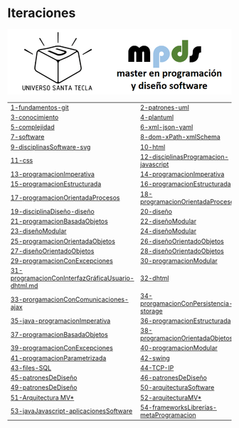 # Iteraciones


![logo](images/logo.png "logo")

|    |    |
|----|----|
|[1-fundamentos-git](iteraciones/1-fundamentos-git.md) | [2-patrones-uml](iteraciones/2-patrones-uml.md) | 
|[3-conocimiento](iteraciones/3-conocimiento.md) | [4-plantuml](iteraciones/4-plantuml.md) |
|[5-complejidad](iteraciones/5-complejidad.md) | [6-xml-json-yaml](iteraciones/6-xml-json-yaml.md) | 
|[7-software](iteraciones/7-software.md) | [8-dom-xPath-xmlSchema](iteraciones/8-dom-xPath-xmlSchema.md) |
|[9-disciplinasSoftware-svg](iteraciones/9-disciplinasSoftware-svg.md) | [10-html](iteraciones/10-html.md) |  
|[11-css](iteraciones/11-css.md) |[12-disciplinasProgramacion-javascript](iteraciones/12-disciplinasProgramacion-javascript.md)|
|[13-programacionImperativa](iteraciones/13-programacionImperativa.md) | [14-programacionImperativa](iteraciones/14-programacionImperativa.md) |  
|[15-programacionEstructurada](iteraciones/15-programacionEstructurada.md) | [16-programacionEstructurada](iteraciones/16-programacionEstructurada.md) |
|[17-programacionOrientadaProcesos](iteraciones/17-programacionOrientadaProcesos.md) | [18-programacionOrientadaProcesos](iteraciones/18-programacionOrientadaProcesos.md) | 
|[19-disciplinaDiseño-diseño](iteraciones/19-disciplinaDiseño-diseño.md) | [20-diseño](iteraciones/20-diseño.md) |
|[21-programacionBasadaObjetos](iteraciones/21-programacionBasadaObjetos.md) | [22-diseñoModular](iteraciones/22-diseñoModular.md) |  
|[23-diseñoModular](iteraciones/23-diseñoModular.md) |[24-diseñoModular](iteraciones/24-diseñoModular.md) |
|[25-programacionOrientadaObjetos](iteraciones/25-programacionOrientadaObjetos.md) |[26-diseñoOrientadoObjetos](iteraciones/26-diseñoOrientadoObjetos.md) |  
|[27-diseñoOrientadoObjetos](iteraciones/27-diseñoOrientadoObjetos.md) |[28-diseñoOrientadoObjetos](iteraciones/28-diseñoOrientadoObjetos.md) |
|[29-programacionConExcepciones](iteraciones/29-programacionConExcepciones.md) |[30-programacionModular](iteraciones/30-programacionModular.md) | 
|[31-programacionConInterfazGráficaUsuario-dhtml.md](iteraciones/31-programacionConInterfazGráficaUsuario-dhtml.md.md) | [32-dhtml](iteraciones/32-dhtml.md) |
|[33-prorgamacionConComunicaciones-ajax](iteraciones/33-prorgamacionConComunicaciones-ajax.md) | [34-prorgamacionConPersistencia-storage](iteraciones/34-prorgamacionConPersistencia-storage.md) |  
|[35-java-programacionImperativa](iteraciones/35-java-programacionImperativa.md) |[36-programacionEstructurada](iteraciones/36-programacionEstructurada.md) |
|[37-programacionBasadaObjetos](iteraciones/37-programacionBasadaObjetos.md) |[38-programacionOrientadaObjetos](iteraciones/38-programacionOrientadaObjetos.md) |  
|[39-programacionConExcepciones](iteraciones/39-programacionConExcepciones.md) |[40-programacionModular](iteraciones/40-programacionModular.md) |
|[41-programacionParametrizada](iteraciones/41-programacionParametrizada.md) |[42-swing](iteraciones/42-swing.md) | 
|[43-files-SQL](iteraciones/43-files-SQL.md) |[44-TCP-IP](iteraciones/44-TCP-IP.md) |
|[45-patronesDeDiseño](iteraciones/45-patronesDeDiseño.md) |[46-patronesDeDiseño](iteraciones/46-patronesDeDiseño.md) |    |[47-patronesDeDiseño](iteraciones/47-patronesDeDiseño.md) |[48-patronesDeDiseño](iteraciones/48-patronesDeDiseño.md) |
|[49-patronesDeDiseño](iteraciones/49-patronesDeDiseño.md) |[50-arquitecturaSoftware](iteraciones/50-arquitecturaSoftware.md) |  
|[51-Arquitectura MV*](iteraciones/51-arquitecturaMV.md) |[52-arquitecturaMV*](iteraciones/52-arquitecturaMV.md) |
|[53-javaJavascript-aplicacionesSoftware](iteraciones/53-javaJavascript-aplicacionesSoftware.md) | [54-frameworksLibrerías-metaProgramacion](iteraciones/54-frameworksLibrerías-metaProgramacion.md) | 









